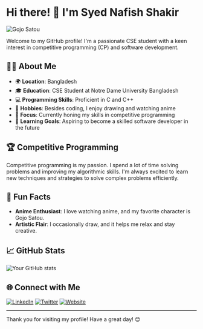 # Hi there! 👋 I'm Syed Nafish Shakir

![Gojo Satou](https://media.giphy.com/media/l0HlUQkNuu2AG1yNO/giphy.gif)

Welcome to my GitHub profile! I'm a passionate CSE student with a keen interest in competitive programming (CP) and software development.

## 🧑‍💻 About Me

- 🌍 **Location**: Bangladesh
- 🎓 **Education**: CSE Student at Notre Dame University Bangladesh
- 💻 **Programming Skills**: Proficient in C and C++
- 🎨 **Hobbies**: Besides coding, I enjoy drawing and watching anime
- 🎯 **Focus**: Currently honing my skills in competitive programming
- 🌱 **Learning Goals**: Aspiring to become a skilled software developer in the future

## 🏆 Competitive Programming

Competitive programming is my passion. I spend a lot of time solving problems and improving my algorithmic skills. I'm always excited to learn new techniques and strategies to solve complex problems efficiently.

## 🌟 Fun Facts

- **Anime Enthusiast**: I love watching anime, and my favorite character is Gojo Satou.
- **Artistic Flair**: I occasionally draw, and it helps me relax and stay creative.

## 📈 GitHub Stats

![Your GitHub stats](https://github-readme-stats.vercel.app/api?username=NaF1sh&show_icons=true&theme=radical)

## 🌐 Connect with Me

[![LinkedIn](https://img.shields.io/badge/LinkedIn-blue?style=for-the-badge&logo=linkedin)](https://www.linkedin.com/in/YourProfile)
[![Twitter](https://img.shields.io/badge/Twitter-blue?style=for-the-badge&logo=twitter)](https://twitter.com/YourProfile)
[![Website](https://img.shields.io/badge/Website-orange?style=for-the-badge&logo=google-chrome)](https://your-website.com)

---

Thank you for visiting my profile! Have a great day! 😊
